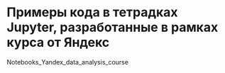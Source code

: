 # Примеры кода в тетрадках Jupyter, разработанные в рамках курса от Яндекс
Notebooks_Yandex_data_analysis_course
